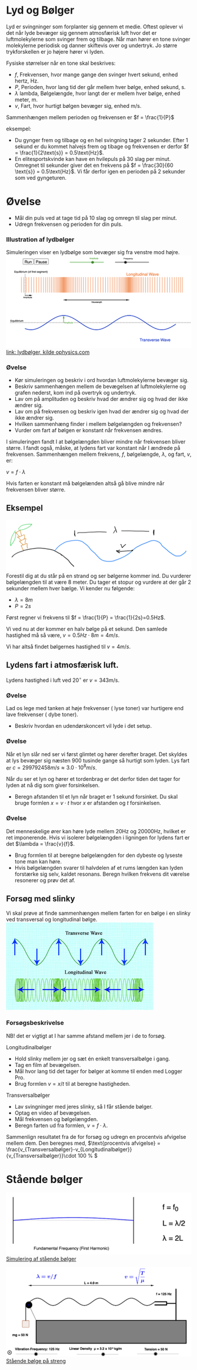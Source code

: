 # Lyd og Bølger
Lyd er svingninger som forplanter sig gennem et medie. Oftest oplever vi det når lyde bevæger sig gennem atmosfærisk luft hvor det er luftmolekylerne som svinger frem og tilbage. Når man hører en tone svinger molekylerne periodisk og danner skiftevis over og undertryk. Jo større trykforskellen er jo højere hører vi lyden.

Fysiske størrelser når en tone skal beskrives:
* $f$, Frekvensen, hvor mange gange den svinger hvert sekund, enhed hertz, Hz.
* $P$, Perioden, hvor lang tid der går mellem hver bølge, enhed sekund, s.
* $\lambda$ lambda, Bølgelængde, hvor langt der er mellem hver bølge, enhed meter, m.
* $v$, Fart, hvor hurtigt bølgen bevæger sig, enhed m/s.

Sammenhængen mellem perioden og frekvensen er
$f = \frac{1}{P}$

eksempel:
* Du gynger frem og tilbage og en hel svingning tager 2 sekunder. Efter 1 sekund er du kommet halvejs frem og tibage og frekvensen er derfor $f = \frac{1}{2\text{s}} = 0.5\text{Hz}$.
* En elitesportskvinde kan have en hvilepuls på 30 slag per minut. Omregnet til sekunder giver det en frekvens på $f = \frac{30}{60 \text{s}} = 0.5\text{Hz}$. Vi får derfor igen en perioden på 2 sekunder som ved gyngeturen.

# Øvelse
* Mål din puls ved at tage tid på 10 slag og omregn til slag per minut.
* Udregn frekvensen og perioden for din puls.

### Illustration af lydbølger
Simuleringen viser en lydbølge som bevæger sig fra venstre mod højre.
![Bølger og lyd](billeder/waveSound.png)
[link: lydbølger, kilde ophysics.com](https://www.geogebra.org/material/iframe/id/925705)
### Øvelse
* Kør simuleringen og beskriv i ord hvordan luftmolekylerne bevæger sig.
* Beskriv sammenhængen mellem de bevægelsen af luftmolekylerne og grafen nederst, kom ind på overtryk og undertryk.
* Lav om på amplituden og beskriv hvad der ændrer sig og hvad der ikke ændrer sig.
* Lav om på frekvensen og beskriv igen hvad der ændrer sig og hvad der ikke ændrer sig.
* Hvilken sammenhæng finder i mellem bølgelængden og frekvensen?
* Vurder om fart af bølgen er konstant når frekvensen ændres.

I simuleringen fandt I at bølgelængden bliver mindre når frekvensen bliver større. I fandt også, måske, at lydens fart var konstant når I ændrede på frekvensen. Sammenhængen mellem frekvens, $f$, bølgelængde, $\lambda$, og fart, $v$, er:

$v = f\cdot\lambda$

Hvis farten er konstant må bølgelænden altså gå blive mindre når frekvensen bliver større.

## Eksempel
![bølger og strand](billeder/wave.png)
Forestil dig at du står på en strand og ser bølgerne kommer ind. Du vurderer bølgelængden til at være 8 meter. Du tager et stopur og vurdere at der går 2 sekunder mellem hver bælge. Vi kender nu følgende:
* $\lambda = 8m$
* $P = 2s$

Først regner vi frekvens til $f = \frac{1}{P} = \frac{1}{2s}=0.5Hz$.

Vi ved nu at der kommer en halv bølge på et sekund. Den samlede hastighed må så være, $v = 0.5Hz\cdot 8m = 4m/s$.

Vi har altså findet bølgernes hastighed til $v = 4m/s$.

## Lydens fart i atmosfærisk luft.
Lydens hastighed i luft ved $20^\circ$ er $v = 343\text{m/s}$.

### Øvelse
Lad os lege med tanken at høje frekvenser ( lyse toner) var hurtigere end lave frekvenser ( dybe toner).
* Beskriv hvordan en udendørskoncert vil lyde i det setup.

### Øvelse
Når et lyn slår ned ser vi først glimtet og hører derefter braget. Det skyldes at lys bevæger sig næsten $900$ tusinde gange så hurtigt som lyden. Lys fart er $c = 299792458 m/s \approx 3.0\cdot 10^8 m/s$.

Når du ser et lyn og hører et tordenbrag er det derfor tiden det tager for lyden at nå dig som giver forsinkelsen.
* Beregn afstanden til et lyn når braget er $1$ sekund forsinket. Du skal bruge formlen $x = v\cdot t$ hvor $x$ er afstanden og $t$ forsinkelsen.



### Øvelse
Det menneskelige ører kan høre lyde mellem 20Hz og 20000Hz, hvilket er ret imponerende. Hvis vi isolerer bølgelængden i ligningen for lydens fart er det $\lambda = \frac{v}{f}$.
* Brug formlen til at beregne bølgelængden for den dybeste og lyseste tone man kan høre.
* Hvis bølgelængden svarer til halvdelen af et rums længden kan lyden forstærke sig selv, kaldet resonans. Beregn hvilken frekvens dit værelse resonerer og prøv det af.

## Forsøg med slinky
Vi skal prøve at finde sammenhængen mellem farten for en bølge i en slinky ved transversal og longitudinal bølge.
![longitudinal og transversal bølge](billeder/longTransWave.jpg)

### Forsøgsbeskrivelse
NB! det er vigtigt at I har samme afstand mellem jer i de to forsøg.

Longitudinalbølger
* Hold slinky mellem jer og sæt én enkelt transversalbølge i gang.
* Tag en film af bevægelsen.
* Mål hvor lang tid det tager for bølger at komme til enden med Logger Pro.
* Brug formlen $v = x/t$ til at beregne hastigheden.

Transversalbølger
* Lav svingninger med jeres slinky, så I får stående bølger.
* Optag en video af bevægelsen.
* Mål frekvensen og bølgelængden.
* Beregn farten ud fra formlen, $v = f\cdot\lambda$.

Sammenlign resultatet fra de for forsøg og udregn en procentvis afvigelse mellem dem. Den beregnes med,
$\text{procentvis afvigelse} = \frac{v_{Transversalbølger}-v_{Longitudinalbølger}}{v_{Transversalbølger}}\cdot 100 % $


# Stående bølger
![Simulering af stående bølger](billeder/fundamental.png)
[Simulering af stående bølger](http://ophysics.com/waves6.html)

![Stående bølge på streng](billeder/waveString.png)
[Stående bølge på streng](http://ophysics.com/waves9.html)
